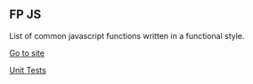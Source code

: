 ## FP JS

List of common javascript functions written in a functional style.

[Go to site](https://fp-js.netlify.app/)

[Unit Tests](https://github.com/lukejewers/fp-js/tree/main/src/lib)
